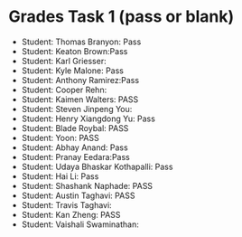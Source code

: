# Grades Task 1 (pass or blank)

* Student: Thomas Branyon: Pass
* Student: Keaton Brown:Pass
* Student: Karl Griesser:
* Student: Kyle Malone: Pass
* Student: Anthony Ramirez:Pass
* Student: Cooper Rehn:
* Student: Kaimen Walters: PASS
* Student: Steven Jinpeng You:
* Student: Henry Xiangdong Yu: Pass
* Student: Blade Roybal: PASS
* Student: Yoon: PASS
* Student: Abhay Anand: Pass
* Student: Pranay Eedara:Pass
* Student: Udaya Bhaskar Kothapalli: Pass
* Student: Hai Li: Pass
* Student: Shashank Naphade: PASS
* Student: Austin Taghavi: PASS
* Student: Travis Taghavi:
* Student: Kan Zheng: PASS
* Student: Vaishali Swaminathan:

